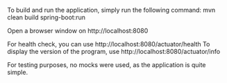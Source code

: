 To build and run the application, simply run the following command:
mvn clean build spring-boot:run

Open a browser window on http://localhost:8080

For health check, you can use http://localhost:8080/actuator/health
To display the version of the program, use http://localhost:8080/actuator/info

For testing purposes, no mocks were used, as the application is quite simple.